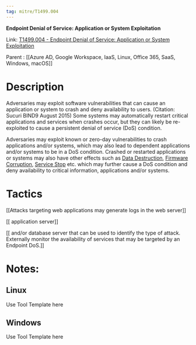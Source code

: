 ```yaml
---
tag: mitre/T1499.004
---
```


**Endpoint Denial of Service: Application or System Exploitation**

Link: [T1499.004 - Endpoint Denial of Service: Application or System Exploitation](https://attack.mitre.org/techniques/T1499/004)

Parent : [[Azure AD, Google Workspace, IaaS, Linux, Office 365, SaaS, Windows, macOS]]


# Description

Adversaries may exploit software vulnerabilities that can cause an application or system to crash and deny availability to users. (Citation: Sucuri BIND9 August 2015) Some systems may automatically restart critical applications and services when crashes occur, but they can likely be re-exploited to cause a persistent denial of service (DoS) condition.

Adversaries may exploit known or zero-day vulnerabilities to crash applications and/or systems, which may also lead to dependent applications and/or systems to be in a DoS condition. Crashed or restarted applications or systems may also have other effects such as [Data Destruction](https://attack.mitre.org/techniques/T1485), [Firmware Corruption](https://attack.mitre.org/techniques/T1495), [Service Stop](https://attack.mitre.org/techniques/T1489) etc. which may further cause a DoS condition and deny availability to critical information, applications and/or systems. 

# Tactics


[[Attacks targeting web applications may generate logs in the web server]]

[[ application server]]

[[ and/or database server that can be used to identify the type of attack. Externally monitor the availability of services that may be targeted by an Endpoint DoS.]]


# Notes:

## Linux

Use Tool Template here

## Windows

Use Tool Template here